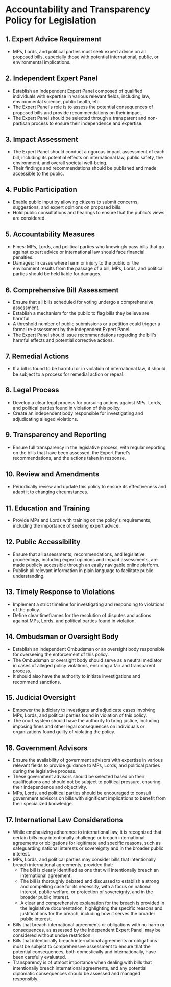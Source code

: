 # Accountability and Transparency Policy for Legislation

## 1. Expert Advice Requirement
- MPs, Lords, and political parties must seek expert advice on all proposed bills, especially those with potential international, public, or environmental implications.

## 2. Independent Expert Panel
- Establish an Independent Expert Panel composed of qualified individuals with expertise in various relevant fields, including law, environmental science, public health, etc.
- The Expert Panel's role is to assess the potential consequences of proposed bills and provide recommendations on their impact.
- The Expert Panel should be selected through a transparent and non-partisan process to ensure their independence and expertise.

## 3. Impact Assessment
- The Expert Panel should conduct a rigorous impact assessment of each bill, including its potential effects on international law, public safety, the environment, and overall societal well-being.
- Their findings and recommendations should be published and made accessible to the public.

## 4. Public Participation
- Enable public input by allowing citizens to submit concerns, suggestions, and expert opinions on proposed bills.
- Hold public consultations and hearings to ensure that the public's views are considered.

## 5. Accountability Measures
- Fines: MPs, Lords, and political parties who knowingly pass bills that go against expert advice or international law should face financial penalties.
- Damages: In cases where harm or injury to the public or the environment results from the passage of a bill, MPs, Lords, and political parties should be held liable for damages.

## 6. Comprehensive Bill Assessment
- Ensure that all bills scheduled for voting undergo a comprehensive assessment.
- Establish a mechanism for the public to flag bills they believe are harmful.
- A threshold number of public submissions or a petition could trigger a formal re-assessment by the Independent Expert Panel.
- The Expert Panel should issue recommendations regarding the bill's harmful effects and potential corrective actions.

## 7. Remedial Actions
- If a bill is found to be harmful or in violation of international law, it should be subject to a process for remedial action or repeal.

## 8. Legal Process
- Develop a clear legal process for pursuing actions against MPs, Lords, and political parties found in violation of this policy.
- Create an independent body responsible for investigating and adjudicating alleged violations.

## 9. Transparency and Reporting
- Ensure full transparency in the legislative process, with regular reporting on the bills that have been assessed, the Expert Panel's recommendations, and the actions taken in response.

## 10. Review and Amendments
- Periodically review and update this policy to ensure its effectiveness and adapt it to changing circumstances.

## 11. Education and Training
- Provide MPs and Lords with training on the policy's requirements, including the importance of seeking expert advice.

## 12. Public Accessibility
- Ensure that all assessments, recommendations, and legislative proceedings, including expert opinions and impact assessments, are made publicly accessible through an easily navigable online platform.
- Publish all relevant information in plain language to facilitate public understanding.

## 13. Timely Response to Violations
- Implement a strict timeline for investigating and responding to violations of the policy.
- Define clear timeframes for the resolution of disputes and actions against MPs, Lords, and political parties found in violation.

## 14. Ombudsman or Oversight Body
- Establish an independent Ombudsman or an oversight body responsible for overseeing the enforcement of this policy.
- The Ombudsman or oversight body should serve as a neutral mediator in cases of alleged policy violations, ensuring a fair and transparent process.
- It should also have the authority to initiate investigations and recommend sanctions.

## 15. Judicial Oversight
- Empower the judiciary to investigate and adjudicate cases involving MPs, Lords, and political parties found in violation of this policy.
- The court system should have the authority to bring justice, including imposing fines and other legal consequences on individuals or organizations found guilty of violating the policy.

## 16. Government Advisors
- Ensure the availability of government advisors with expertise in various relevant fields to provide guidance to MPs, Lords, and political parties during the legislative process.
- These government advisors should be selected based on their qualifications and should not be subject to political pressure, ensuring their independence and objectivity.
- MPs, Lords, and political parties should be encouraged to consult government advisors on bills with significant implications to benefit from their specialized knowledge.

## 17. International Law Considerations
- While emphasizing adherence to international law, it is recognized that certain bills may intentionally challenge or breach international agreements or obligations for legitimate and specific reasons, such as safeguarding national interests or sovereignty and in the broader public interest.
- MPs, Lords, and political parties may consider bills that intentionally breach international agreements, provided that:
  - The bill is clearly identified as one that will intentionally breach an international agreement.
  - The bill is thoroughly debated and discussed to establish a strong and compelling case for its necessity, with a focus on national interest, public welfare, or protection of sovereignty, and in the broader public interest.
  - A clear and comprehensive explanation for the breach is provided in the legislative documentation, highlighting the specific reasons and justifications for the breach, including how it serves the broader public interest.
- Bills that breach international agreements or obligations with no harm or consequences, as assessed by the Independent Expert Panel, may be considered without undue restriction.
- Bills that intentionally breach international agreements or obligations must be subject to comprehensive assessment to ensure that the potential consequences, both domestically and internationally, have been carefully evaluated.
- Transparency is of utmost importance when dealing with bills that intentionally breach international agreements, and any potential diplomatic consequences should be assessed and managed responsibly.

